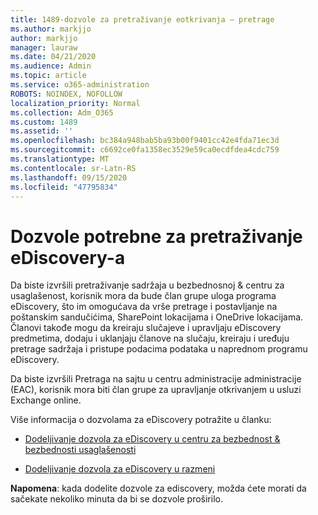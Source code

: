 ```yaml
---
title: 1489-dozvole za pretraživanje eotkrivanja – pretrage
ms.author: markjjo
author: markjjo
manager: lauraw
ms.date: 04/21/2020
ms.audience: Admin
ms.topic: article
ms.service: o365-administration
ROBOTS: NOINDEX, NOFOLLOW
localization_priority: Normal
ms.collection: Adm_O365
ms.custom: 1489
ms.assetid: ''
ms.openlocfilehash: bc384a948bab5ba93b00f9401cc42e4fda71ec3d
ms.sourcegitcommit: c6692ce0fa1358ec3529e59ca0ecdfdea4cdc759
ms.translationtype: MT
ms.contentlocale: sr-Latn-RS
ms.lasthandoff: 09/15/2020
ms.locfileid: "47795834"
---
```

# <a name="permissions-required-for-ediscovery-searches"></a>Dozvole potrebne za pretraživanje eDiscovery-a

Da biste izvršili pretraživanje sadržaja u bezbednosnoj & centru za usaglašenost, korisnik mora da bude član grupe uloga programa eDiscovery, što im omogućava da vrše pretrage i postavljanje na poštanskim sandučićima, SharePoint lokacijama i OneDrive lokacijama. Članovi takođe mogu da kreiraju slučajeve i upravljaju eDiscovery predmetima, dodaju i uklanjaju članove na slučaju, kreiraju i uređuju pretrage sadržaja i pristupe podacima podataka u naprednom programu eDiscovery.

Da biste izvršili Pretraga na sajtu u centru administracije administracije (EAC), korisnik mora biti član grupe za upravljanje otkrivanjem u usluzi Exchange online.

Više informacija o dozvolama za eDiscovery potražite u članku: 

- [Dodeljivanje dozvola za eDiscovery u centru za bezbednost & bezbednosti usaglašenosti](https://docs.microsoft.com/microsoft-365/compliance/assign-ediscovery-permissions)

- [Dodeljivanje dozvola za eDiscovery u razmeni](https://docs.microsoft.com/exchange/security-and-compliance/in-place-ediscovery/assign-ediscovery-permissions)

**Napomena**: kada dodelite dozvole za ediscovery, možda ćete morati da sačekate nekoliko minuta da bi se dozvole proširilo.
